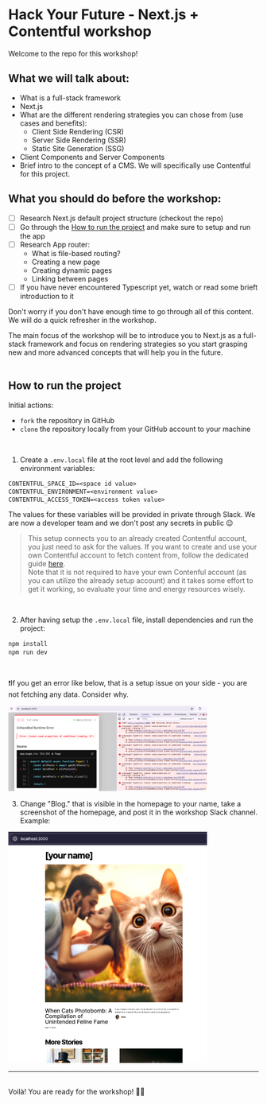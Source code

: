 # Hack Your Future - Next.js + Contentful workshop

Welcome to the repo for this workshop!

## What we will talk about:

- What is a full-stack framework
- Next.js
- What are the different rendering strategies you can chose from (use cases and benefits):
  - Client Side Rendering (CSR)
  - Server Side Rendering (SSR)
  - Static Site Generation (SSG)
- Client Components and Server Components
- Brief intro to the concept of a CMS. We will specifically use Contentful for this project.

## What you should do before the workshop:

- [ ] Research Next.js default project structure (checkout the repo)
- [ ] Go through the [How to run the project](#how-to-run-the-project) and make sure to setup and run the app
- [ ] Research App router:
  - What is file-based routing?
  - Creating a new page
  - Creating dynamic pages
  - Linking between pages
- [ ] If you have never encountered Typescript yet, watch or read some brieft introduction to it

Don't worry if you don't have enough time to go through all of this content. We will do a quick refresher in the workshop.

The main focus of the workshop will be to introduce you to Next.js as a full-stack framework and focus on rendering strategies so you start grasping new and more advanced concepts that will help you in the future.
</br>
</br>

## How to run the project

Initial actions:
- `fork` the repository in GitHub
- `clone` the repository locally from your GitHub account to your machine

<br/>

1. Create a `.env.local` file at the root level and add the following environment variables:

```
CONTENTFUL_SPACE_ID=<space id value>
CONTENTFUL_ENVIRONMENT=<environment value>
CONTENTFUL_ACCESS_TOKEN=<access token value>
```

The values for these variables will be provided in private through Slack. We are now a developer team and we don't post any secrets in public 😉


> This setup connects you to an already created Contentful account, you just need to ask for the values. If you want to create and use your own Contentful account to fetch content from, follow the dedicated guide [here](/README_configure_Contentful.md).
> <br/>
> Note that it is not required to have your own Contenful account (as you can utilize the already setup account) and it takes some effort to get it working, so evaluate your time and energy resources wisely.

<br/>

2. After having setup the `.env.local` file, install dependencies and run the project:

```bash
npm install
npm run dev
```
<br/>

❗If you get an error like below, that is a setup issue on your side - you are not fetching any data. Consider why. 

<img src="./assets/fetching-error.png"  width="400"/>


<br/>

3. Change "Blog." that is visible in the homepage to your name, take a screenshot of the homepage, and post it in the workshop Slack channel.  
Example:

<img src="./assets/example.png"  width="400"/>

<br/>
<hr>
<br/>
Voilà! You are ready for the workshop! 💃🕺

